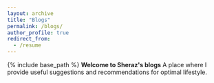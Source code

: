 ```yaml
---
layout: archive
title: "Blogs"
permalink: /blogs/
author_profile: true
redirect_from:
  - /resume
---
```


{% include base_path %}
**Welcome to Sheraz's blogs**
A place where I provide useful suggestions and recommendations for optimal lifestyle.
